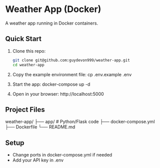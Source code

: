 # Weather App (Docker)

A weather app running in Docker containers.

## Quick Start

1. Clone this repo:
   ```bash
   git clone git@github.com:guydevon999/weather-app.git
   cd weather-app

2. Copy the example environment file:
   cp .env.example .env

3. Start the app:
   docker-compose up -d

4. Open in your browser:
   http://localhost:5000

## Project Files

weather-app/
├── app/              # Python/Flask code
├── docker-compose.yml
├── Dockerfile
└── README.md

## Setup

   - Change ports in docker-compose.yml if needed
   - Add your API key in .env
